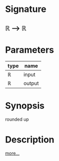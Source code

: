 # Signature
## ℝ ⟶ ℝ

# Parameters

| type | name |
|------|------|
|ℝ|input|
|ℝ|output|

# Synopsis
rounded up

# Description

[more...](https://en.wikipedia.org/wiki/Rounding)